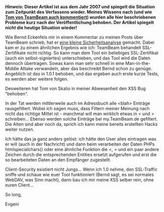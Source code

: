 <html><body><strong><em>Hinweis</em>: Dieser Artikel ist aus dem Jahr 2007 und spiegelt die Situation zum Zeitpunkt des Verfassens wieder. Meines Wissens nach (und wie <a href="http://www.die-welt.net/2007/08/teambeam_sicher_noch_nicht/#comment-95">Tom von TeamBeam auch kommentiert</a>) wurden alle hier beschriebenen Probleme kurz nach der Veröffentlichung behoben. Der Artikel spiegelt <em>nicht</em> die heutige Situation wieder!</strong>

Wie Bernd Eckenfels mir in einem Kommentar zu meinen Posts über TeamBeam schrieb, hat er <a href="http://itblog.eckenfels.net/archives/269-Review-Team-Beam.html" target="_blank">eine kleine Sicherheitsanalyse</a> gemacht. Dabei kam er zu einem ähnlichen Ergebnis wie ich: TeamBeam behandelt SSL-Zertifikate nicht richtig. So kann man dem Tool ein beliebiges SSL-Zertifikat (auch ein selbst-signiertes) unterschieben, und das Tool wird die Daten dennoch übertragen. Sowas kann man sehr schnell in eine Man-in-the-Middle Attake verwandeln, aber das beschreibt Bernd schon zu genüge. Angeblich ist das in 1.0.1 behoben, und das ergeben auch erste kurze Tests, es werden aber weitere folgen.

Desweiteren hat Tom von Skalio in meiner Abwesenheit den XSS Bug "behoben".

In der Tat werden mittlerweile auch im Adressbuch alle &lt;blah&gt; Einträge rausgefiltert. Wobei ich sagen muss, dass Filtern meiner Meinung nach nicht das richtige Mittel ist - manchmal will man wirklich etwas in &lt; und &gt; schreiben... Ebenso werden solche Einträge bei my.TeamBeam.de gefiltert. Die Alten sind aber noch da, sprich ich kann meine bereits erstellten Hacks weiter nutzen.

Ich hätte das ja ganz anders gelöst: ich hätte den User alles eintragen was er will (auch in der Nachricht) und dann beim verarbeiten der Daten PHPs htmlspecialchars() oder eine ähnliche Funktion die &lt;, &gt; und ein paar andere Zeichen durch die entsprechenden Entities ersetzt aufgerufen und erst die so bearbeiteten Daten an den Empfänger zugestellt.

Client-Security existiert nicht Jungs... Wenn ich 1.0 nehme, den SSL-Traffic sniffe und schaue wie euer Tool funktioniert (Bernd sagt, es sei normales WebDAV, was Sinn macht), dann bau ich mir meine XSS selber rein, ohne euren Client...

So long,

Evgeni</body></html>